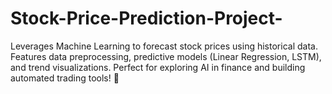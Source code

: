 # Stock-Price-Prediction-Project-
Leverages Machine Learning to forecast stock prices using historical data. Features data preprocessing, predictive models (Linear Regression, LSTM), and trend visualizations. Perfect for exploring AI in finance and building automated trading tools! 🚀

